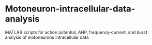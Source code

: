 # Motoneuron-intracellular-data-analysis
MATLAB scripts for action potential, AHP, frequency-current, and burst analysis of motoneurons intracellular data
